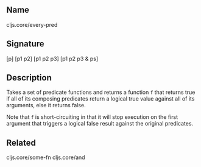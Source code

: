 ## Name
cljs.core/every-pred

## Signature
[p]
[p1 p2]
[p1 p2 p3]
[p1 p2 p3 & ps]

## Description

Takes a set of predicate functions and returns a function `f` that returns true
if all of its composing predicates return a logical true value against all of
its arguments, else it returns false.

Note that `f` is short-circuiting in that it will stop execution on the first
argument that triggers a logical false result against the original predicates.

## Related
cljs.core/some-fn
cljs.core/and
